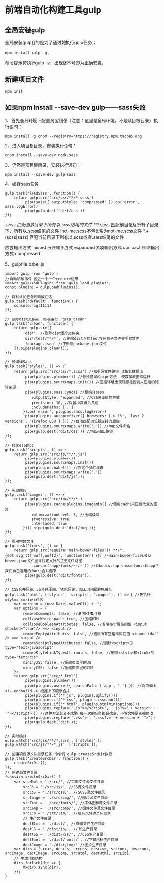 # 前端自动化构建工具gulp

## 全局安装gulp

全局安装gulp目的是为了通过她执行gulp任务；

    npm install gulp -g；

命令提示符执行gulp -v，出现版本号即为正确安装。

## 新建项目文件

    npm init





## 如果npm install --save-dev gulp——sass失败

1、首先全局环境下配置淘宝镜像（注意：这里是全局环境，不是项目根目录）执行语句：
    
    npm install -g cnpm --registry=https://registry.npm.taobao.org

2、进入项目根目录，安装执行语句：
    
    cnpm install --save-dev node-sass

3、仍然是项目根目录，安装执行语句： 
    
    npm install --save-dev gulp-sass

4、编译sass任务

    gulp.task('loadSass', function() {
        return gulp.src('src/css/**/*.scss')
            .pipe(sass({ outputStyle: 'compressed' }).on('error', sass.logError))
            .pipe(gulp.dest('dist/css'))
    });

*.scss 匹配当前目录下所有以.scss结尾的文件
**/*.scss 匹配前目录及所有子目录下，所有以.scss结尾的文件
!not-me.scss不包含名为not-me.scss文件
*.+(scss|sass) 匹配当前目录下所有以.scss或者.sass结尾的文件

嵌套输出方式 nested
展开输出方式 expanded 
紧凑输出方式 compact 
压缩输出方式 compressed



5、gulpfile.babel.js
    
    import gulp from 'gulp';
    //自动加载插件 省去一个一个require进来
    import gulpLoadPlugins from 'gulp-load-plugins';
    const plugins = gulpLoadPlugins();

    // 将默认的任务代码放在这
    gulp.task('default', function() {
        console.log(1111)
    });

    // 删除dist文件夹  终端运行 "gulp clean"
    gulp.task('clean', function() {
        return gulp.src([
            'dist', //删除dist整个文件夹
            'dist/test/**/*', //删除dist下的test写任意子文件夹里的文件
            '!package.json' //不删除package.json文件
        ]).pipe(plugins.clean());
    });

    // 预编译Sass
    gulp.task('styles', () => {
        return gulp.src('src/css/*.scss') //指明源文件路径 读取其数据流
            .pipe(plugins.plumber()) //替换错误的pipe方法  使数据流正常运行
            .pipe(plugins.sourcemaps.init()) //压缩环境出现错误能找到未压缩的错误来源
            .pipe(plugins.sass.sync({ //预编译sass
                outputStyle: 'expanded', //CSS编译后的方式
                precision: 10, //保留小数点后几位
                includePaths: ['.']
            }).on('error', plugins.sass.logError))
            .pipe(plugins.autoprefixer({ browsers: ['> 1%', 'last 2 versions', 'Firefox ESR'] })) //自动匹配浏览器支持的后缀
            .pipe(plugins.sourcemaps.write('.')) //map文件命名
            .pipe(gulp.dest('dist/css')) //指定输出路径
    });

    // 转化es6的JS
    gulp.task('scripts', () => {
        return gulp.src('src/js/**/*.js')
            .pipe(plugins.plumber())
            .pipe(plugins.sourcemaps.init())
            .pipe(plugins.babel()) //靠这个插件编译
            .pipe(plugins.sourcemaps.write('.'))
            .pipe(gulp.dest('dist/js'));
    });

    // 压缩图片
    gulp.task('images', () => {
        return gulp.src('src/img/**/*')
            .pipe(plugins.cache(plugins.imagemin({ //使用cache只压缩改变的图片
                optimizationLevel: 3, //压缩级别
                progressive: true,
                interlaced: true
            }))).pipe(gulp.dest('dist/img'));
    });

    // 引用字体文件
    gulp.task('fonts', () => {
        return gulp.src(require('main-bower-files')('**/*.   {eot,svg,ttf,woff,woff2}', function(err) {}) //main-bower-files会从bower.json文件里寻找定义好的主要文件路径
                .concat('app/fonts/**/*')) //将bootstrap-sass的fonts和app下我们自己选用的fonts合并起来
            .pipe(gulp.dest('dist/fonts'));
    });

    // CSS合并压缩，JS合并压缩，html压缩，加上时间戳避免缓存
    gulp.task('html', ['styles', 'scripts', 'images'], () => { //先执行styles scripts任务
        var version = (new Date).valueOf() + '';
        var options = {
            removeComments: false, //清除HTML注释
            collapseWhitespace: true, //压缩HTML
            collapseBooleanAttributes: false, //省略布尔属性的值 <input checked="true"/> ==> <input />
            removeEmptyAttributes: false, //删除所有空格作属性值 <input id="" /> ==> <input />
            removeScriptTypeAttributes: false, //删除<script>的type="text/javascript"
            removeStyleLinkTypeAttributes: false, //删除<style>和<link>的type="text/css"
            minifyJS: false, //压缩页面里的JS
            minifyCSS: false //压缩页面里的CSS
        };
        return gulp.src('src/*.html')
            .pipe(plugins.plumber())
            .pipe(plugins.useref({ searchPath: ['app', '.'] })) //将页面上 <!--endbuild--> 根据上下顺序合并
            .pipe(plugins.if('*.js', plugins.uglify()))
            .pipe(plugins.if('*.css', plugins.cssnano()))
            .pipe(plugins.if('*.html', plugins.htmlmin(options)))
            .pipe(plugins.replace('.js"></script>', '.js?v=' + version + '"></script>')) //这种方法比较不成熟 每一次的任务都会改变，不管文件是否被修改 
            .pipe(plugins.replace('.css">', '.css?v=' + version + '">'))
            .pipe(gulp.dest('dist'));
    });

    // 实时编译
    gulp.watch('src/css/**/*.scss', ['styles']);
    gulp.watch('src/js/**/*.js', ['scripts']);

    // 创建项目源文件目录任务 命令行 gulp createSrcDir执行
    gulp.task('createSrcDir', function() {
        createSrcDir();
    });
    // 创建源文件目录
    function createSrcDir() {
        var srcHtml = './src/', //页面文件源文件目录
            srcJS = './src/js/', //JS源文件目录
            srcCSS = './src/css/', //SCSS源文件目录
            srcImage = './src/img/', //图片源文件目录
            srcFont = './src/fonts/', //字体图标源文件目录
            srcComp = './src/comp/', //组件文件源文件目录
            srcLib = './src/lib/', //组件文件源文件目录
            // 生产文件目录
            destHtml = './dist/', //页面文件生产目录
            destJS = './dist/js/', //JS生产目录
            destCSS = './dist/css/', //CSS生产目录
            destFont = './dist/fonts/', //字体图标生产目录
            destImage = './dist/img/' //图片生产目录
        var dirs = [srcJS, destJS, srcCSS, destCSS, srcFont, destFont, srcImage, destImage, srcComp, srcHtml, destHtml, srcLib];
        // 生成项目结构
        dirs.forEach(dir => {
            mkdirp.sync(dir);
        });
    }

